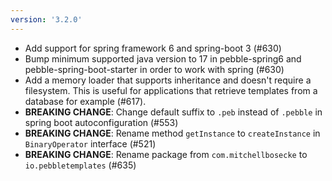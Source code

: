 ```yaml
---
version: '3.2.0'
---
```


- Add support for spring framework 6 and spring-boot 3 (#630)
- Bump minimum supported java version to 17 in pebble-spring6 and pebble-spring-boot-starter in order to work with
  spring (#630)
- Add a memory loader that supports inheritance and doesn't require a filesystem. This is useful for applications
  that retrieve templates from a database for example (#617).
- **BREAKING CHANGE**: Change default suffix to `.peb` instead of `.pebble` in spring boot autoconfiguration (#553)
- **BREAKING CHANGE**: Rename method `getInstance` to `createInstance` in `BinaryOperator` interface (#521)
- **BREAKING CHANGE**: Rename package from `com.mitchellbosecke` to `io.pebbletemplates` (#635)
